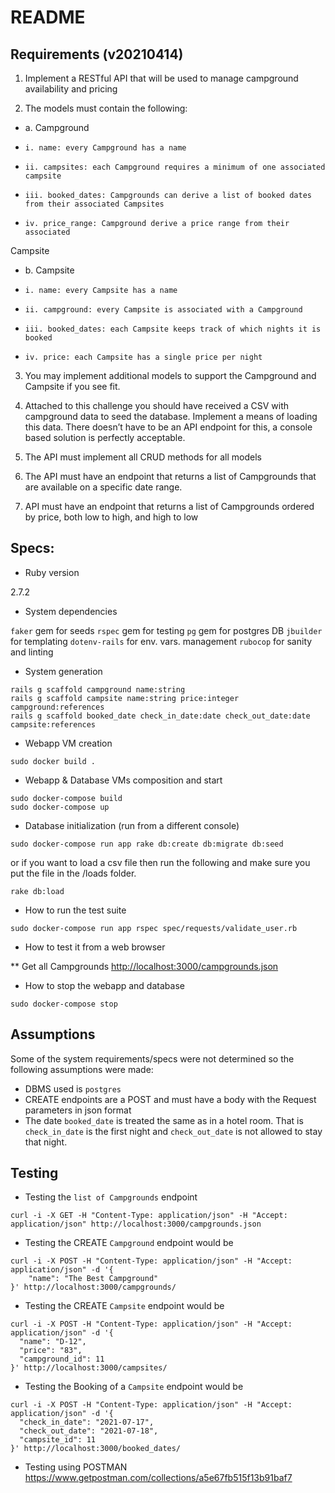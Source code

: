 # README
## Requirements (v20210414)

1. Implement a RESTful API that will be used to manage campground availability and pricing

2. The models must contain the following:
- a. Campground
-     i. name: every Campground has a name
-     ii. campsites: each Campground requires a minimum of one associated campsite
-     iii. booked_dates: Campgrounds can derive a list of booked dates from their associated Campsites
-     iv. price_range: Campground derive a price range from their associated
Campsite

- b. Campsite
-     i. name: every Campsite has a name
-     ii. campground: every Campsite is associated with a Campground
-     iii. booked_dates: each Campsite keeps track of which nights it is booked
-     iv. price: each Campsite has a single price per night

3. You may implement additional models to support the Campground and Campsite if you see fit.

4. Attached to this challenge you should have received a CSV with campground data to seed the database. Implement a means of loading this data. There doesn’t have to be an API endpoint for this, a console based solution is perfectly acceptable.

5. The API must implement all CRUD methods for all models

6. The API must have an endpoint that returns a list of Campgrounds that are available on a specific date range.

7. API must have an endpoint that returns a list of Campgrounds ordered by price, both low to high, and high to low

## Specs:

* Ruby version

2.7.2

* System dependencies

`faker` gem for seeds
`rspec` gem for testing
`pg` gem for postgres DB
`jbuilder` for templating
`dotenv-rails` for env. vars. management
`rubocop` for sanity and linting

* System generation
```shell
rails g scaffold campground name:string
rails g scaffold campsite name:string price:integer campground:references
rails g scaffold booked_date check_in_date:date check_out_date:date campsite:references
```
* Webapp VM creation

```shell
sudo docker build .
```

* Webapp & Database VMs composition and start
```shell
sudo docker-compose build
sudo docker-compose up
```

* Database initialization (run from a different console)
```shell
sudo docker-compose run app rake db:create db:migrate db:seed
```
or if you want to load a csv file then run the following and make sure you put the file in the /loads folder.
```shell
rake db:load
```

* How to run the test suite

```shell
sudo docker-compose run app rspec spec/requests/validate_user.rb
```

* How to test it from a web browser

** Get all Campgrounds
<http://localhost:3000/campgrounds.json>

* How to stop the webapp and database

```shell
sudo docker-compose stop
```

## Assumptions

Some of the system requirements/specs were not determined so the following assumptions were made:

* DBMS used is `postgres`
* CREATE endpoints are a POST and must have a body with the Request parameters in json format
* The date `booked_date` is treated the same as in a hotel room. That is `check_in_date` is the first night and `check_out_date` is not allowed to stay that night.

## Testing

* Testing the `list of Campgrounds` endpoint
```shell
curl -i -X GET -H "Content-Type: application/json" -H "Accept: application/json" http://localhost:3000/campgrounds.json
```

* Testing the CREATE `Campground` endpoint would be

```shell
curl -i -X POST -H "Content-Type: application/json" -H "Accept: application/json" -d '{
    "name": "The Best Campground"
}' http://localhost:3000/campgrounds/
```

* Testing the CREATE `Campsite` endpoint would be

```shell
curl -i -X POST -H "Content-Type: application/json" -H "Accept: application/json" -d '{
  "name": "D-12",
  "price": "83",
  "campground_id": 11
}' http://localhost:3000/campsites/
```

* Testing the Booking of a `Campsite` endpoint would be

```shell
curl -i -X POST -H "Content-Type: application/json" -H "Accept: application/json" -d '{
  "check_in_date": "2021-07-17",
  "check_out_date": "2021-07-18",
  "campsite_id": 11
}' http://localhost:3000/booked_dates/
```

* Testing using POSTMAN
<https://www.getpostman.com/collections/a5e67fb515f13b91baf7>
